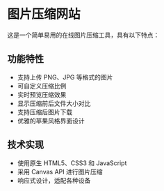 # 图片压缩网站

这是一个简单易用的在线图片压缩工具，具有以下特点：

## 功能特性
- 支持上传 PNG、JPG 等格式的图片
- 可自定义压缩比例
- 实时预览压缩效果
- 显示压缩前后文件大小对比
- 支持压缩后图片下载
- 优雅的苹果风格界面设计

## 技术实现
- 使用原生 HTML5、CSS3 和 JavaScript
- 采用 Canvas API 进行图片压缩
- 响应式设计，适配各种设备 
